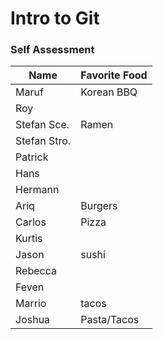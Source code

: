 # Intro to Git

### Self Assessment

| Name         | Favorite Food |
| ------------ | ------------- |
| Maruf        |   Korean BBQ            |
| Roy          |               |
| Stefan Sce.  | Ramen         |
| Stefan Stro. |               |
| Patrick      |               |
| Hans         |               |
| Hermann      |               |
| Ariq         |     Burgers   |
| Carlos       |     Pizza     |
| Kurtis       |               |
| Jason        |   sushi       |
| Rebecca      |               |
| Feven        |               |
| Marrio       |  tacos  |
| Joshua       |  Pasta/Tacos  |
